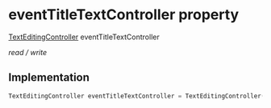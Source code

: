 


# eventTitleTextController property







[TextEditingController](https://api.flutter.dev/flutter/widgets/TextEditingController-class.html) eventTitleTextController
  
_<span class="feature">read / write</span>_






## Implementation

```dart
TextEditingController eventTitleTextController = TextEditingController();
```







